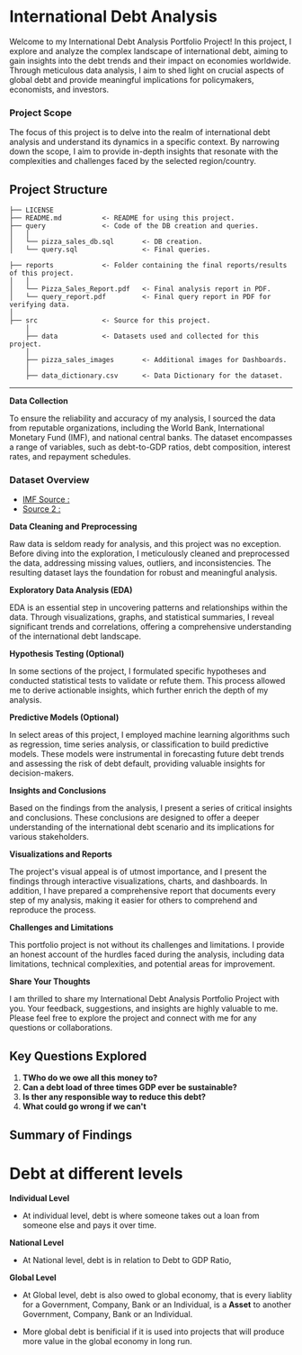 # International Debt Analysis

Welcome to my International Debt Analysis Portfolio Project! In this project, I explore and analyze the complex landscape of international debt, aiming to gain insights into the debt trends and their impact on economies worldwide. Through meticulous data analysis, I aim to shed light on crucial aspects of global debt and provide meaningful implications for policymakers, economists, and investors.

### **Project Scope**

The focus of this project is to delve into the realm of international debt analysis and understand its dynamics in a specific context. By narrowing down the scope, I aim to provide in-depth insights that resonate with the complexities and challenges faced by the selected region/country.


## Project Structure

    ├── LICENSE
    ├── README.md          <- README for using this project.
    ├── query              <- Code of the DB creation and queries.
    │   │
    │   └── pizza_sales_db.sql       <- DB creation.
    │   └── query.sql                <- Final queries.

    ├── reports            <- Folder containing the final reports/results of this project.
    │   │
    │   └── Pizza_Sales_Report.pdf   <- Final analysis report in PDF.
    │   └── query_report.pdf         <- Final query report in PDF for verifying data.
    │   
    ├── src                <- Source for this project.
        │
        ├── data           <- Datasets used and collected for this project.
        │   
        ├── pizza_sales_images       <- Additional images for Dashboards.
        │
        ├── data_dictionary.csv      <- Data Dictionary for the dataset.

  
--------

**Data Collection**

To ensure the reliability and accuracy of my analysis, I sourced the data from reputable organizations, including the World Bank, International Monetary Fund (IMF), and national central banks. The dataset encompasses a range of variables, such as debt-to-GDP ratios, debt composition, interest rates, and repayment schedules.

### Dataset Overview
- [IMF Source :](https://www.imf.org/external/datamapper/datasets/GDD)
- [Source 2 :](https://www.imf.org/external/datamapper/datasets/GDD)


**Data Cleaning and Preprocessing**

Raw data is seldom ready for analysis, and this project was no exception. Before diving into the exploration, I meticulously cleaned and preprocessed the data, addressing missing values, outliers, and inconsistencies. The resulting dataset lays the foundation for robust and meaningful analysis.

**Exploratory Data Analysis (EDA)**

EDA is an essential step in uncovering patterns and relationships within the data. Through visualizations, graphs, and statistical summaries, I reveal significant trends and correlations, offering a comprehensive understanding of the international debt landscape.

**Hypothesis Testing (Optional)**

In some sections of the project, I formulated specific hypotheses and conducted statistical tests to validate or refute them. This process allowed me to derive actionable insights, which further enrich the depth of my analysis.

**Predictive Models (Optional)**

In select areas of this project, I employed machine learning algorithms such as regression, time series analysis, or classification to build predictive models. These models were instrumental in forecasting future debt trends and assessing the risk of debt default, providing valuable insights for decision-makers.

**Insights and Conclusions**

Based on the findings from the analysis, I present a series of critical insights and conclusions. These conclusions are designed to offer a deeper understanding of the international debt scenario and its implications for various stakeholders.

**Visualizations and Reports**

The project's visual appeal is of utmost importance, and I present the findings through interactive visualizations, charts, and dashboards. In addition, I have prepared a comprehensive report that documents every step of my analysis, making it easier for others to comprehend and reproduce the process.

**Challenges and Limitations**

This portfolio project is not without its challenges and limitations. I provide an honest account of the hurdles faced during the analysis, including data limitations, technical complexities, and potential areas for improvement.

**Share Your Thoughts**

I am thrilled to share my International Debt Analysis Portfolio Project with you. Your feedback, suggestions, and insights are highly valuable to me. Please feel free to explore the project and connect with me for any questions or collaborations.



## Key Questions Explored

1. **TWho do we owe all this money to?**
2. **Can a debt load of three times GDP ever be sustainable?**
3. **Is ther any responsible way to reduce this debt?**
4. **What could go wrong if we can't**



## Summary of Findings
# Debt at different levels

**Individual Level**
- At individual level, debt is where someone takes out a loan from someone else and pays it over time.


**National Level**
- At National level, debt is in relation to Debt to GDP Ratio, 


**Global Level**
- At Global level, debt is also owed to global economy, that is every liablity for a Government, Company, Bank or an Individual, is a **Asset** to another Government, Company, Bank or an Individual.

- More global debt is benificial if it is used into projects that will produce more value in the global economy in long run.



